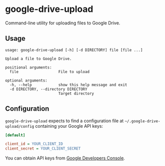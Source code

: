 google-drive-upload
===================

Command-line utility for uploading files to Google Drive.

Usage
-----

```
usage: google-drive-upload [-h] [-d DIRECTORY] file [file ...]

Upload a file to Google Drive.

positional arguments:
  file                  File to upload

optional arguments:
  -h, --help            show this help message and exit
  -d DIRECTORY, --directory DIRECTORY
                        Target directory
```

Configuration
-------------

`google-drive-upload` expects to find a configuration file at `~/.google-drive-upload/config` containing your Google API keys:


```ini
[default]

client_id = YOUR_CLIENT_ID
client_secret = YOUR_CLIENT_SECRET
```

You can obtain API keys from [Google Developers Console](https://code.google.com/apis/console).
